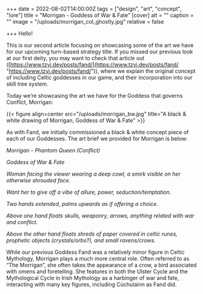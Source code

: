 +++
date = 2022-08-02T14:00:00Z
tags = ["design", "art", "concept", "lore"]
title = "Morrigan - Goddess of War & Fate"
[cover]
alt = ""
caption = ""
image = "/uploads/morrigan_col_ghostly.jpg"
relative = false

+++
Hello!

This is our second article focusing on showcasing some of the art we have for our upcoming turn-based strategy title. If you missed our previous look at our first deity, you may want to check that article out ([https://www.tzyi.dev/posts/fand/](https://www.tzyi.dev/posts/fand/ "https://www.tzyi.dev/posts/fand/")), where we explain the original concept of including Celtic goddesses in our game, and their incorporation into our skill tree system.

Today we’re showcasing the art we have for the Goddess that governs Conflict, Morrigan:

{{< figure align=center src="/uploads/morrigan_bw.jpg" title="A black & white drawing of Morrigan, Goddess of War & Fate" >}}

As with Fand, we initially commissioned a black & white concept piece of each of our Goddesses. The art brief we provided for Morrigan is below:

_Morrigan - Phantom Queen (Conflict)_

_Goddess of War & Fate_

_Woman facing the viewer wearing a deep cowl, a smirk visible on her otherwise shrouded face._

_Want her to give off a vibe of allure, power, seduction/temptation._

_Two hands extended, palms upwards as if offering a choice._

_Above one hand floats skulls, weaponry, arrows, anything related with war and conflict._

_Above the other hand floats shreds of paper covered in celtic runes, prophetic objects (crystals/orbs?), and small ravens/crows._

While our previous Goddess Fand was a relatively minor figure in Celtic Mythology, Morrigan plays a much more central role. Often referred to as “The Morrigan”, she often takes the appearance of a crow, a bird associated with omens and foretelling. She features in both the Ulster Cycle and the Mythological Cycle in Irish Mythology as a harbinger of war and fate, interacting with many key figures, including Cúchulainn as Fand did.

<!-- {{< figure src="/uploads/morrigan_col_red.jpg#center" title="The first colour drawing of Morrigan" >}} →

We initially received a more red-toned version of Morrigan, and while it looked good, we wanted a slightly darker tone for our Goddess, incorporating purples and a darker hair colour while also fleshing out the background.

<!-- <{{< figure src="/uploads/morrigan____final.jpg#center" title="Final Colour for Morrigan">}} →

This was the final piece that we decided to go with. We loved how different the colour piece of Morrigan turned out when compared and contrasted with Fand. The striking differences between the two give them their own distinct identity.

  
![](/uploads/morrigan_col_fullfinal.jpg)